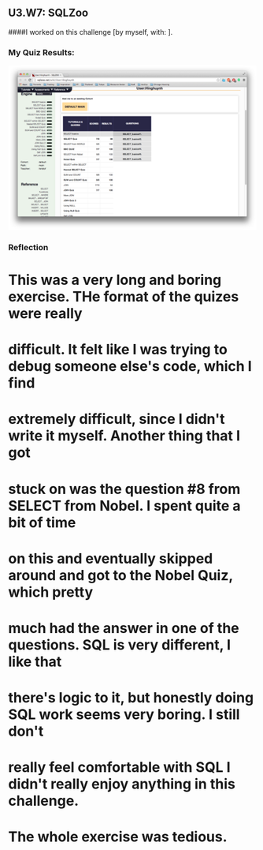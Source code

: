 ## U3.W7: SQLZoo

####I worked on this challenge [by myself, with: ].



### My Quiz Results:
<!-- Include the link to your image (saved in the imgs folder) to display it inline. -->
![alt tag](https://github.com/hinghuynh/phase_0_unit_3/blob/master/week_7/imgs/sqlzoo_quiz.jpg?raw=true)




### Reflection
# This was a very long and boring exercise. THe format of the quizes were really 
# difficult.  It felt like I was trying to debug someone else's code, which I find
# extremely difficult, since I didn't write it myself. Another thing that I got 
# stuck on was the question #8 from SELECT from Nobel. I spent quite a bit of time 
# on this and eventually skipped around and got to the Nobel Quiz, which pretty 
# much had the answer in one of the questions. SQL is very different, I like that
# there's logic to it, but honestly doing SQL work seems very boring.  I still don't
# really feel comfortable with SQL  I didn't really enjoy anything in this challenge.
# The whole exercise was tedious.
